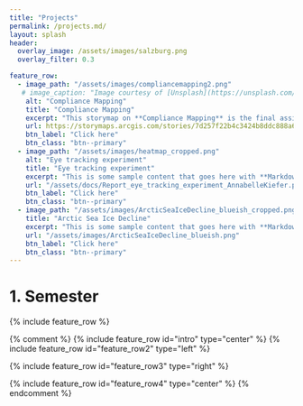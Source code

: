 ```yaml
---
title: "Projects"
permalink: /projects.md/
layout: splash
header:
  overlay_image: /assets/images/salzburg.png
  overlay_filter: 0.3

feature_row:
  - image_path: "/assets/images/compliancemapping2.png" 
   # image_caption: "Image courtesy of [Unsplash](https://unsplash.com/)"
    alt: "Compliance Mapping"
    title: "Compliance Mapping"
    excerpt: "This storymap on **Compliance Mapping** is the final assignment in the Course *Geohumanitarian Action*."
    url: https://storymaps.arcgis.com/stories/7d257f22b4c3424b8ddc888a6cd4669b
    btn_label: "Click here"
    btn_class: "btn--primary"
  - image_path: "/assets/images/heatmap_cropped.png"
    alt: "Eye tracking experiment"
    title: "Eye tracking experiment"
    excerpt: "This is some sample content that goes here with **Markdown** formatting."
    url: "/assets/docs/Report_eye_tracking_experiment_AnnabelleKiefer.pdf"
    btn_label: "Click here"
    btn_class: "btn--primary"
  - image_path: "/assets/images/ArcticSeaIceDecline_blueish_cropped.png"
    title: "Arctic Sea Ice Decline"
    excerpt: "This is some sample content that goes here with **Markdown** formatting."
    url: "/assets/images/ArcticSeaIceDecline_blueish.png"
    btn_label: "Click here"
    btn_class: "btn--primary"
---
```

<style>
.btn--primary:visited {
    background-color: #707e99;
    color: #fff;
}
</style>

<h1>1. Semester</h1>
{% include feature_row %}

{% comment %}
{% include feature_row id="intro" type="center" %}
{% include feature_row id="feature_row2" type="left" %}

{% include feature_row id="feature_row3" type="right" %}

{% include feature_row id="feature_row4" type="center" %}
{% endcomment %}

